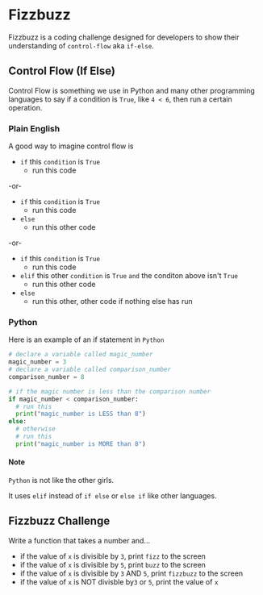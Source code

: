 # Fizzbuzz

Fizzbuzz is a coding challenge designed for developers to show their understanding of `control-flow` aka `if-else`.

## Control Flow (If Else)

Control Flow is something we use in Python and many other programming languages to say if a condition is `True`, like `4 < 6`, then run a certain operation.

### Plain English
A good way to imagine control flow is

- `if` this `condition` is `True`
  - run this code

-or-

- `if` this `condition` is `True`
  - run this code
- `else` 
  - run this other code

-or-

- `if` this `condition` is `True`
  - run this code
- `elif` this other `condition` is `True` `and` the conditon above isn't `True`
  - run this other code 
- `else` 
  - run this other, other code if nothing else has run

### Python

Here is an example of an if statement in `Python`

```python
# declare a variable called magic_number 
magic_number = 3
# declare a variable called comparison_number
comparison_number = 8

# if the magic number is less than the comparison number 
if magic_number < comparison_number:
  # run this
  print("magic_number is LESS than 8")
else: 
  # otherwise
  # run this
  print("magic_number is MORE than 8")

```

#### Note
`Python` is not like the other girls.

It uses `elif` instead of `if else` or `else if` like other languages.



## Fizzbuzz Challenge

Write a function that takes a number and...

- if the value of `x` is divisible by `3`, print `fizz` to the screen 
- if the value of `x` is divisible by `5`, print `buzz` to the screen
- if the value of `x` is divisible by `3` AND `5`, print `fizzbuzz` to the screen
- if the value of `x` is NOT divisble by`3` or `5`, print the value of `x`